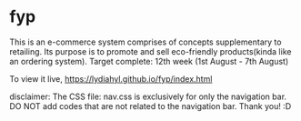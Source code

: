 # fyp
This is an e-commerce system comprises of concepts supplementary to retailing. Its purpose is to promote and sell eco-friendly products(kinda like an ordering system).
Target complete: 12th week (1st August - 7th August)

To view it live,
https://lydiahyl.github.io/fyp/index.html

disclaimer:
The CSS file: nav.css is exclusively for only the navigation bar. DO NOT add codes that are not related to the navigation bar. Thank you! :D
